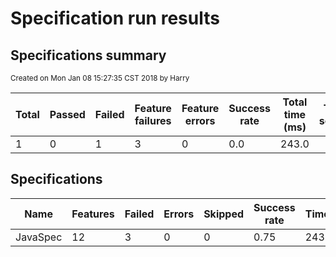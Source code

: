 # Specification run results

## Specifications summary

<small>Created on Mon Jan 08 15:27:35 CST 2018 by Harry</small>

| Total          | Passed          | Failed          | Feature failures | Feature errors   | Success rate        | Total time (ms) |  Total scores   |                          
|----------------|-----------------|-----------------|------------------|------------------|---------------------|-----------------|-----------------|
| 1 | 0 | 1 | 3  | 0 | 0.0| 243.0   |                 |

## Specifications


|Name  | Features | Failed | Errors | Skipped | Success rate | Time |
|------|----------|--------|--------|---------|--------------|------|
| JavaSpec | 12 | 3 | 0 | 0 | 0.75 | 243 |
